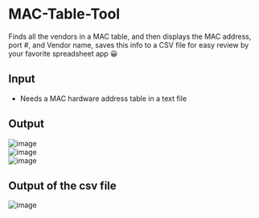 # MAC-Table-Tool
Finds all the vendors in a MAC table, and then displays the MAC address, port #, and Vendor name, saves this
info to a CSV file for easy review by your favorite spreadsheet app 😀
## Input
* Needs a MAC hardware address table in a text file

## Output
![image](https://user-images.githubusercontent.com/48565067/161635489-0decf6e5-b2da-4a63-8bbd-cb24b3c8a78f.png) <br>
![image](https://user-images.githubusercontent.com/48565067/161635720-b1003d0f-f8a1-43f9-8642-2527fdc30273.png)<br>
![image](https://user-images.githubusercontent.com/48565067/161635792-af3c6784-05a5-4775-bd3d-3f9c70b9d35d.png)<br>
## Output of the csv file
![image](https://user-images.githubusercontent.com/48565067/161636012-9f4f772f-2ba3-4bb8-b0ec-59de5cfac36a.png)
